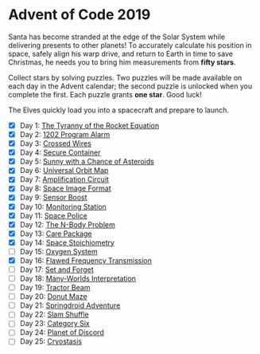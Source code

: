 # Advent of Code 2019

Santa has become stranded at the edge of the Solar System while delivering
presents to other planets!  To accurately calculate his position in space,
safely align his warp drive, and return to Earth in time to save Christmas, he
needs you to bring him measurements from **fifty stars**.

Collect stars by solving puzzles.  Two puzzles will be made available on each
day in the Advent calendar; the second puzzle is unlocked when you complete the
first.  Each puzzle grants **one star**.  Good luck!

The Elves quickly load you into a spacecraft and prepare to launch.

- [X] Day  1: [The Tyranny of the Rocket Equation](01-tyranny_rocket)
- [X] Day  2: [1202 Program Alarm](02-1202_program_alarm)
- [X] Day  3: [Crossed Wires](03-crossed_wires)
- [X] Day  4: [Secure Container](04-secure_container)
- [X] Day  5: [Sunny with a Chance of Asteroids](05-sunny_asteriods)
- [X] Day  6: [Universal Orbit Map](06-universal_orbit)
- [X] Day  7: [Amplification Circuit](07-amplification)
- [X] Day  8: [Space Image Format](08-space_image)
- [X] Day  9: [Sensor Boost](09-sensor_boost)
- [X] Day 10: [Monitoring Station](10-monitoring_station)
- [X] Day 11: [Space Police](11-space_police)
- [X] Day 12: [The N-Body Problem](12-n-body_problem)
- [X] Day 13: [Care Package](13-care_package)
- [X] Day 14: [Space Stoichiometry](14-space_stoichiometry)
- [ ] Day 15: [Oxygen System](15-oxygen_system)
- [X] Day 16: [Flawed Frequency Transmission](16-flawed_frequency)
- [ ] Day 17: [Set and Forget](17-set_and_forget)
- [ ] Day 18: [Many-Worlds Interpretation](18-many-worlds)
- [ ] Day 19: [Tractor Beam](19-tractor_beam)
- [ ] Day 20: [Donut Maze](20-donut_maze)
- [ ] Day 21: [Springdroid Adventure](21-springdroid)
- [ ] Day 22: [Slam Shuffle](22-slam_shuffle)
- [ ] Day 23: [Category Six](23-category_six)
- [ ] Day 24: [Planet of Discord](24-planet_discord)
- [ ] Day 25: [Cryostasis](25-cryostasis)
